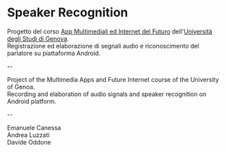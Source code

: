 # Speaker Recognition
Progetto del corso [App Multimediali ed Internet del Futuro](http://www.dsp.diten.unige.it/index.php/teachings/multimedia-apps-and-future-internet) dell'[Università degli Studi di Genova](https://unige.it/).<br/>
Registrazione ed elaborazione di segnali audio e riconoscimento del parlatore su piattaforma Android.

--

Project of the Multimedia Apps and Future Internet course of the University of Genoa. <br/>
Recording and elaboration of audio signals and speaker recognition on Android platform. <br/>

--

Emanuele Canessa<br/>
Andrea Luzzati<br/>
Davide Oddone
